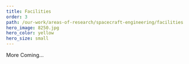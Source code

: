 ```yaml
---
title: Facilities
order: 3
path: /our-work/areas-of-research/spacecraft-engineering/facilities
hero_image: 8250.jpg
hero_color: yellow
hero_size: small
---
```

More Coming...
